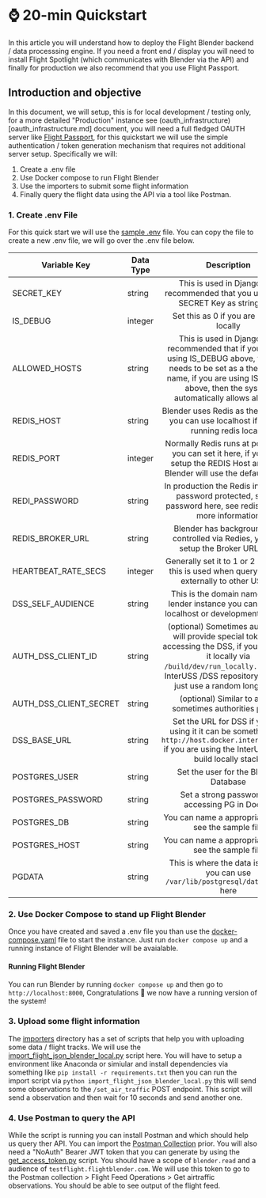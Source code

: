 # ⌚ 20-min Quickstart 
In this article you will understand how to deploy the Flight Blender backend / data processsing engine. If you need a front end / display you will need to install Flight Spotlight (which communicates with Blender via the API) and finally for production we also recommend that you use Flight Passport.

## Introduction and objective

In this document, we will setup, this is for local development / testing only, for a more detailed "Production" instance see (oauth_infrastructure)[oauth_infrastructure.md] document, you will need a full fledged OAUTH server like [Flight Passport](https://github.com/openskies-sh/flight_passport), for this quickstart we will use the simple authentication / token generation mechanism that requires not additional server setup. Specifically we will: 

1. Create a .env file 
2. Use Docker compose to run Flight Blender
3. Use the importers to submit some flight information 
4. Finally query the flight data using the API via a tool like Postman. 

### 1. Create .env File

For this quick start we will use the [sample .env](../.env.sample) file. You can copy the file to create a new .env file, we will go over the .env file below. 

| Variable Key | Data Type | Description |
|--------------|--------------|:-----:|
| SECRET_KEY | string |This is used in Django, it is recommended that you use a long SECRET Key as string here |
| IS_DEBUG |integer | Set this as 0 if you are using it locally |
| ALLOWED_HOSTS | string | This is used in Django, it is recommended that if you are not using IS_DEBUG above, then this needs to be set as a the domain name, if you are using IS_DEBUG above, then the system automatically allows all hosts|
| REDIS_HOST | string | Blender uses Redis as the backend, you can use localhost if you are running redis locally |
| REDIS_PORT | integer | Normally Redis runs at port 6379, you can set it here, if you dont setup the REDIS Host and Port, Blender will use the default values |
| REDI_PASSWORD | string | In production the Redis instance is password protected, set the password here, see redis.conf for more information |
| REDIS_BROKER_URL | string | Blender has background jobs controlled via Redies, you can setup the Broker URL here |
| HEARTBEAT_RATE_SECS |integer | Generally set it to 1 or 2 seconds, this is used when querying data externally to other USSPs |
| DSS_SELF_AUDIENCE |string | This is the domain name of the lender instance you can set it as localhost or development / testing |
| AUTH_DSS_CLIENT_ID | string | (optional) Sometimes authorities will provide special tokens for accessing the DSS, if you are using it locally via `/build/dev/run_locally.sh` via the InterUSS /DSS repository, you can just use a random long string |
| AUTH_DSS_CLIENT_SECRET | string | (optional) Similar to above sometimes authorities provide  |
| DSS_BASE_URL | string | Set the URL for DSS if you are using it it can be something like `http://host.docker.internal:8082/` if you are using the InterUSS / DSS build locally stack. |
| POSTGRES_USER | string | Set the user for the Blender Database |
| POSTGRES_PASSWORD| string | Set a strong password for accessing PG in Docker |
| POSTGRES_DB | string| You can name a appropriate name, see the sample file |
| POSTGRES_HOST | string| You can name a appropriate name, see the sample file |
| PGDATA | string | This is where the data is stored, you can use `/var/lib/postgresql/data/pgdata` here |


### 2. Use Docker Compose to stand up Flight Blender 
Once you have created and saved a .env file you than use the [docker-compose.yaml](../docker-compose.yml) file to start the instance. Just run `docker compose up` and a running instance of Flight Blender will be avaialable. 

#### Running Flight Blender
You can run Blender by running `docker compose up` and then go to `http://localhost:8000`, Congratulations 🎉 we now have a running version of the system!

### 3. Upload some flight information
The [importers](../importers/) directory has a set of scripts that help you with uploading some data / flight tracks. We will use the [import_flight_json_blender_local.py](../importers/import_flight_json_blender_local.py) script here. You will have to setup a environment like Anaconda or simiular and install dependencies via something like `pip install -r requirements.txt` then you can run the import script via `python import_flight_json_blender_local.py` this will send some observations to the `/set_air_traffic` POST endpoint. This script will send a observation and then wait for 10 seconds and send another one. 

### 4. Use Postman to query the API
While the script is running you can install Postman and which should help us query ther API. You can import the [Postman Collection](../api/flight_blender_api.postman_collection.json) prior. You will also need a "NoAuth" Bearer JWT token that you can generate by using the [get_access_token.py](../importers/get_access_token.py) script. You should have a scope of `blender.read` and a audience of `testflight.flightblender.com`. We will use this token to go to the Postman collection > Flight Feed Operations > Get airtraffic observations. You should be able to see output of the flight feed. 
